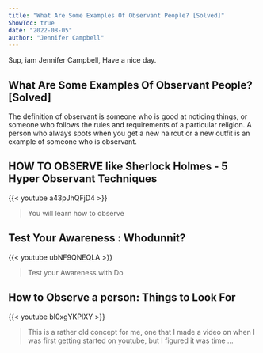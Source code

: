 ```yaml
---
title: "What Are Some Examples Of Observant People? [Solved]"
ShowToc: true 
date: "2022-08-05"
author: "Jennifer Campbell" 
---
```


Sup, iam Jennifer Campbell, Have a nice day.
## What Are Some Examples Of Observant People? [Solved]
The definition of observant is someone who is good at noticing things, or someone who follows the rules and requirements of a particular religion. A person who always spots when you get a new haircut or a new outfit is an example of someone who is observant.

## HOW TO OBSERVE like Sherlock Holmes - 5 Hyper Observant Techniques
{{< youtube a43pJhQFjD4 >}}
>You will learn how to observe 

## Test Your Awareness : Whodunnit?
{{< youtube ubNF9QNEQLA >}}
>Test your Awareness with Do 

## How to Observe a person: Things to Look For
{{< youtube bI0xgYKPIXY >}}
>This is a rather old concept for me, one that I made a video on when I was first getting started on youtube, but I figured it was time ...

